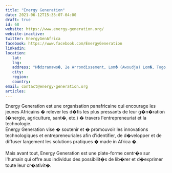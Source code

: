 ```yaml
---
title: "Energy Generation"
date: 2021-06-12T15:35:07-04:00
draft: true
id: 68
website: https://www.energy-generation.org/
website-inactive: 
twitter: EnergyGenAfrica
facebook: https://www.facebook.com/EnergyGeneration
linkedin: 
location: 
   lat: 
   lng: 
   address: "H�dzranawo�, 2e Arrondissement, Lom� (Awoudja) Lom�, Togo,  Lom�"
   city: 
   region: 
   country: 
email: contact@energy-generation.org
articles:
---
```

Energy Generation est une organisation panafricaine qui encourage les jeunes Africains � relever les d�fis les plus pressants de leur g�n�ration (�nergie, agriculture, sant�, etc.) � travers l'entrepreneuriat et la technologie.     <br>Energy Generation vise � soutenir et � promouvoir les innovations technologiques et entrepreneuriales afin d'identifier, de d�velopper et de diffuser largement les solutions pratiques � made in Africa �.     <br><br>Mais avant tout, Energy Generation est une plate-forme centr�e sur l'humain qui offre aux individus des possibilit�s de lib�rer et d�exprimer toute leur cr�ativit�.<br>
